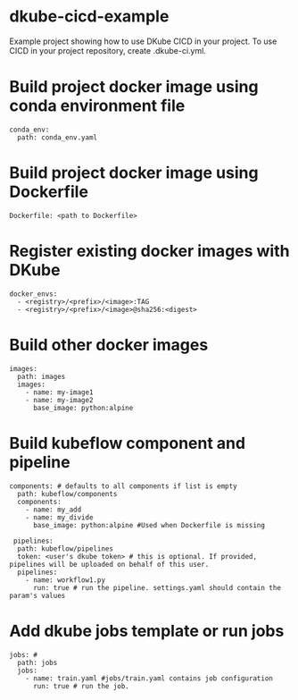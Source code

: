 # dkube-cicd-example

Example project showing how to use DKube CICD in your project. To use CICD in your project repository, create .dkube-ci.yml.

# Build project docker image using conda environment file
```
conda_env:                        
  path: conda_env.yaml
```
# Build project docker image using Dockerfile
```
Dockerfile: <path to Dockerfile>
```
# Register existing docker images with DKube
```
docker_envs: 
  - <registry>/<prefix>/<image>:TAG
  - <registry>/<prefix>/<image>@sha256:<digest>
```

# Build other docker images
```
images:
  path: images
  images:
    - name: my-image1
    - name: my-image2
      base_image: python:alpine
 ```
  
# Build kubeflow component and pipeline
```
components: # defaults to all components if list is empty
  path: kubeflow/components
  components:
    - name: my_add
    - name: my_divide
      base_image: python:alpine #Used when Dockerfile is missing
      
 pipelines:
  path: kubeflow/pipelines
  token: <user's dkube token> # this is optional. If provided, pipelines will be uploaded on behalf of this user.
  pipelines:
    - name: workflow1.py
      run: true # run the pipeline. settings.yaml should contain the param's values
 ```
 # Add dkube jobs template or run jobs
```
jobs: # 
  path: jobs
  jobs:
    - name: train.yaml #jobs/train.yaml contains job configuration
      run: true # run the job. 
 ```
